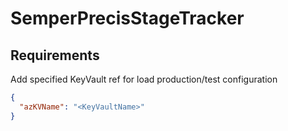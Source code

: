 # SemperPrecisStageTracker

## Requirements

Add specified KeyVault ref for load production/test configuration

```json
{
  "azKVName": "<KeyVaultName>"
}
```